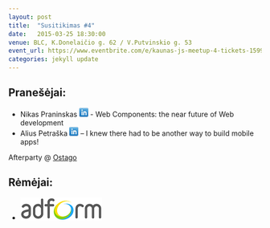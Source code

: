 ```yaml
---
layout: post
title:  "Susitikimas #4"
date:   2015-03-25 18:30:00
venue: BLC, K.Donelaičio g. 62 / V.Putvinskio g. 53
event_url: https://www.eventbrite.com/e/kaunas-js-meetup-4-tickets-15996196053
categories: jekyll update
---
```

## Pranešėjai:

  * Nikas Praninskas [![LinkedIn](img/icon-linkedin.png)](https://www.linkedin.com/profile/view?id=180492011) - Web Components: the near future of Web development
  * Alius Petraška [![LinkedIn](img/icon-linkedin.png)](https://www.linkedin.com/in/aliuspetraska) – I knew there had to be another way to build mobile apps!

  Afterparty @ [Ostago](https://www.facebook.com/ostagoLT)

## Rėmėjai:

  * ![Adform](img/adform-logo.jpg)